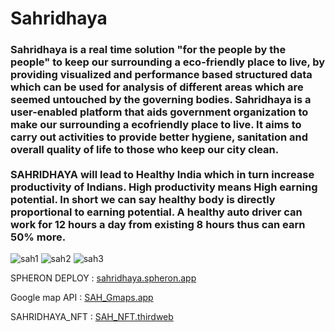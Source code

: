 # Sahridhaya
<h3>Sahridhaya is a real time solution "for the people by the people" to keep our surrounding a eco-friendly place to live, by providing visualized and performance based structured data which can be used for analysis of different areas which are seemed untouched by the governing bodies.
Sahridhaya is a user-enabled platform that aids government organization to make our surrounding a ecofriendly place to live. It aims to carry out activities to provide better hygiene, sanitation and overall quality of life to those who keep our city clean.
<br><br>
SAHRIDHAYA will lead to Healthy India which in turn increase productivity of Indians. High productivity means High earning potential. In short we can say healthy body is directly proportional to earning potential. A healthy auto driver can work for 12 hours a day from existing 8 hours thus can earn 50% more.</h3>

![sah1](https://user-images.githubusercontent.com/91840644/200156698-2290ff75-31bb-4b32-8b91-32e37dc5339d.jpg)
![sah2](https://user-images.githubusercontent.com/91840644/200156693-ddb39cfd-c007-4e6e-9213-b144d9c64451.jpg)
![sah3](https://user-images.githubusercontent.com/91840644/200156696-729b15be-c788-4325-93a4-187e5c9588d4.jpg)



SPHERON DEPLOY : [sahridhaya.spheron.app](https://spheron.mypinata.cloud/ipfs/QmUZd2ujzihn5mRib58Uq3CvVq2ixTiqZyitaiHRhEJWsC)

Google map API : [SAH_Gmaps.app](https://developers-dot-devsite-v2-prod.appspot.com/maps/documentation/utils/geocoder/#q%3D29.916852%252C-25.664062)

SAHRIDHAYA_NFT : [SAH_NFT.thirdweb](https://thirdweb.com/mumbai/0x34007B59c45241a9Cb1AAFb2dCc5ba802709fF7F/nfts)
